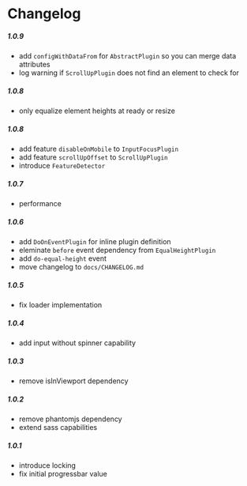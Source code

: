 # Changelog

##### 1.0.9
  * add `configWithDataFrom` for `AbstractPlugin` so you can merge data attributes
  * log warning if `ScrollUpPlugin` does not find an element to check for

##### 1.0.8
  * only equalize element heights at ready or resize

##### 1.0.8
  * add feature `disableOnMobile` to `InputFocusPlugin`
  * add feature `scrollUpOffset` to `ScrollUpPlugin`
  * introduce `FeatureDetector`

##### 1.0.7
  * performance

##### 1.0.6
  * add `DoOnEventPlugin` for inline plugin definition
  * eleminate `before` event dependency from `EqualHeightPlugin`
  * add `do-equal-height` event
  * move changelog to `docs/CHANGELOG.md`

##### 1.0.5
  * fix loader implementation

##### 1.0.4
  * add input without spinner capability

##### 1.0.3
  * remove isInViewport dependency

##### 1.0.2
  * remove phantomjs dependency
  * extend sass capabilities

##### 1.0.1
  * introduce locking
  * fix initial progressbar value
